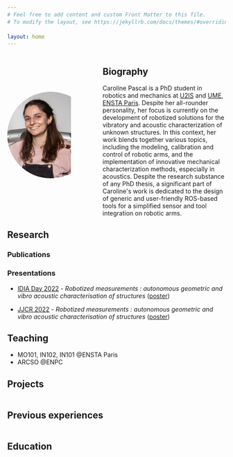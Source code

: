 ```yaml
---
# Feel free to add content and custom Front Matter to this file.
# To modify the layout, see https://jekyllrb.com/docs/themes/#overriding-theme-defaults

layout: home
---
```


<style>
.image-cropper {
  width: 200px;
  height: 200px;
  position: relative;
  overflow: hidden;
  border-radius: 50%;
  float: left;
  margin-right: 20px;
}

img.rounded {
  display: inline;
  margin: 0 auto;
  height: 100%;
  width: auto;
}

.container {
    display: flex;
    flex-direction: row;
    align-items: center; /* Align height */
}
.item {}

</style>

<div class="container">
<div class="item">
<div class="image-cropper">
<img src="/assets/me.jpg" class="rounded">
</div>
</div>
<div class="item">
<div>
<h2> Biography </h2>
Caroline Pascal is a PhD student in robotics and mechanics at <a href="http://u2is.ensta-paris.fr/">U2IS</a> and <a href="https://www.ensta-paris.fr/sites/default/files/fichiers/decouvrir/unite_de_mecanique.pdf">UME</a>, <a href="https://www.ensta-paris.fr/">ENSTA Paris</a>. Despite her all-rounder personality, her focus is currently on the development of robotized solutions for the vibratory and acoustic characterization of unknown structures. In this context, her work blends together various topics, including the modeling, calibration and control of robotic arms, and the implementation of innovative mechanical characterization methods, especially in acoustics. Despite the research substance of any PhD thesis, a significant part of Caroline's work is dedicated to the design of generic and user-friendly ROS-based tools for a simplified sensor and tool integration on robotic arms. 
</div>
</div>
</div>


## Research

### Publications

### Presentations

* [IDIA Day 2022](https://idia-day-2022.sciencesconf.org/) - _Robotized measurements : autonomous geometric and vibro acoustic characterisation of structures_ ([poster](/assets/Poster_28062022.pdf))

* [JJCR 2022](https://jjcr-2022.sciencesconf.org/) - _Robotized measurements : autonomous geometric and vibro acoustic characterisation of structures_ ([poster](/assets/Poster_07112022.pdf))


## Teaching

* MO101, IN102, IN101 @ENSTA Paris
* ARCSO @ENPC

## Projects 

<div class="container">
<div class="item">

</div>
<div class="item">

</div>
</div>

## Previous experiences

<div class="container">
<div class="item">

</div>
<div class="item">

</div>
</div>

## Education

<div class="container">
<div class="item">

</div>
<div class="item">

</div>
</div>